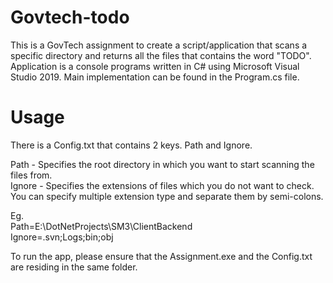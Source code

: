 # Govtech-todo

This is a GovTech assignment to create a script/application that scans a specific directory and returns all the files that contains the word "TODO".\
Application is a console programs written in C# using Microsoft Visual Studio 2019. Main implementation can be found in the Program.cs file.

# Usage
There is a Config.txt that contains 2 keys. Path and Ignore.

Path - Specifies the root directory in which you want to start scanning the files from.\
Ignore - Specifies the extensions of files which you do not want to check. You can specify multiple extension type and separate them by semi-colons.

Eg. \
﻿Path=E:\\DotNetProjects\\SM3\\ClientBackend\
Ignore=.svn;Logs;bin;obj

To run the app, please ensure that the Assignment.exe and the Config.txt are residing in the same folder.

